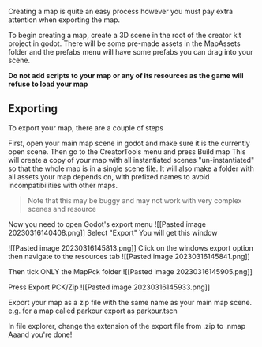 Creating a map is quite an easy process however you must pay extra attention when exporting the map.


To begin creating a map, create a 3D scene in the root of the creator kit project in godot.
There will be some pre-made assets in the MapAssets folder and the prefabs menu will have some prefabs you can drag into your scene.

**Do not add scripts to your map or any of its resources as the game will refuse to load your map**

## Exporting
To export your map, there are a couple of steps

First, open your main map scene in godot and make sure it is the currently open scene.
Then go to the CreatorTools menu and press Build map
This will create a copy of your map with all instantiated scenes "un-instantiated" so that the whole map is in a single scene file.
It will also make a folder with all assets your map depends on, with prefixed names to avoid incompatibilities with other maps.

> Note that this may be buggy and may not work with very complex scenes and resource


Now you need to open Godot's export menu
![[Pasted image 20230316140408.png]]
Select "Export"
You will get this window

![[Pasted image 20230316145813.png]]
Click on the windows export option then navigate to the resources tab
![[Pasted image 20230316145841.png]]

Then tick ONLY the MapPck folder
![[Pasted image 20230316145905.png]]

Press Export PCK/Zip
![[Pasted image 20230316145933.png]]

Export your map as a zip file with the same name as your main map scene. e.g. for a map called parkour export as parkour.tscn

In file explorer, change the extension of the export file from .zip to .nmap
Aaand you're done!